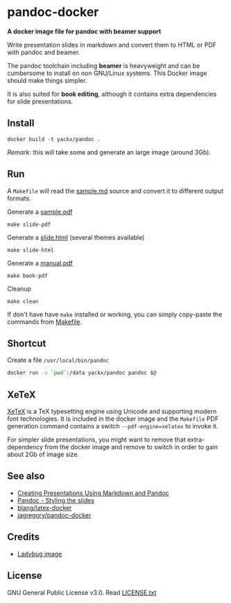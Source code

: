 # pandoc-docker

**A docker image file for pandoc with beamer support**

Write presentation slides in markdown and convert them to HTML or PDF with pandoc and beamer.

The pandoc toolchain including **beamer** is heavyweight and can be cumbersome to install on non GNU/Linux systems. This Docker image should make things simpler.

It is also suited for **book editing**, although it contains extra dependencies for slide presentations.

## Install

    docker build -t yackx/pandoc .

*Remark*: this will take some and generate an large image (around 3Gb).

## Run

A `Makefile` will read the [sample.md](sample/sample.md) source and convert it to different output formats.

Generate a [sample.pdf](sample/sample.pdf)

    make slide-pdf

Generate a [slide.html](sample/slide.html) (several themes available)

    make slide-html

Generate a [manual.pdf](sample/manual.pdf)

    make book-pdf

Cleanup

    make clean

If don't have have `make` installed or working, you can simply copy-paste the commands from [Makefile](Makefile).

## Shortcut

Create a file `/usr/local/bin/pandoc`

```bash
docker run -v `pwd`:/data yackx/pandoc pandoc $@
```

## XeTeX

[XeTeX](https://en.wikipedia.org/wiki/XeTeX) is a TeX typesetting engine using Unicode and supporting modern font technologies. It is included in the docker image and the `Makefile` PDF generation command contains a switch `--pdf-engine=xelatex` to invoke it.

For simpler slide presentations, you might want to remove that extra-dependency from the docker image and remove to switch in order to gain about 2Gb of image size.

## See also

* [Creating Presentations Using Markdown and Pandoc](https://www.youtube.com/watch?v=e-HqKSBZOXo)
* [Pandoc - Styling the slides](https://pandoc.org/MANUAL.html#styling-the-slides)
* [blang/latex-docker](https://github.com/blang/latex-docker)
* [jagregory/pandoc-docker](https://github.com/jagregory/pandoc-docker)

## Credits

* [Ladybug image](https://www.freeimages.com/photo/ladybird-1367182)

## License

GNU General Public License v3.0. Read [LICENSE.txt](LICENSE.txt)
